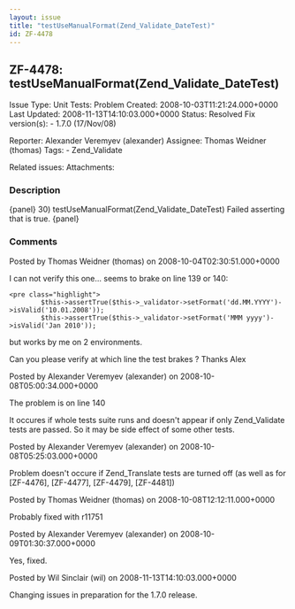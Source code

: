 ```yaml
---
layout: issue
title: "testUseManualFormat(Zend_Validate_DateTest)"
id: ZF-4478
---
```


ZF-4478: testUseManualFormat(Zend\_Validate\_DateTest)
------------------------------------------------------

 Issue Type: Unit Tests: Problem Created: 2008-10-03T11:21:24.000+0000 Last Updated: 2008-11-13T14:10:03.000+0000 Status: Resolved Fix version(s): - 1.7.0 (17/Nov/08)
 
 Reporter:  Alexander Veremyev (alexander)  Assignee:  Thomas Weidner (thomas)  Tags: - Zend\_Validate
 
 Related issues: 
 Attachments: 
### Description

{panel} 30) testUseManualFormat(Zend\_Validate\_DateTest) Failed asserting that is true. {panel}

 

 

### Comments

Posted by Thomas Weidner (thomas) on 2008-10-04T02:30:51.000+0000

I can not verify this one... seems to brake on line 139 or 140:

 
    <pre class="highlight">
            $this->assertTrue($this->_validator->setFormat('dd.MM.YYYY')->isValid('10.01.2008'));
            $this->assertTrue($this->_validator->setFormat('MMM yyyy')->isValid('Jan 2010'));


but works by me on 2 environments.

Can you please verify at which line the test brakes ? Thanks Alex

 

 

Posted by Alexander Veremyev (alexander) on 2008-10-08T05:00:34.000+0000

The problem is on line 140

It occures if whole tests suite runs and doesn't appear if only Zend\_Validate tests are passed. So it may be side effect of some other tests.

 

 

Posted by Alexander Veremyev (alexander) on 2008-10-08T05:25:03.000+0000

Problem doesn't occure if Zend\_Translate tests are turned off (as well as for [ZF-4476], [ZF-4477], [ZF-4479], [ZF-4481])

 

 

Posted by Thomas Weidner (thomas) on 2008-10-08T12:12:11.000+0000

Probably fixed with r11751

 

 

Posted by Alexander Veremyev (alexander) on 2008-10-09T01:30:37.000+0000

Yes, fixed.

 

 

Posted by Wil Sinclair (wil) on 2008-11-13T14:10:03.000+0000

Changing issues in preparation for the 1.7.0 release.

 

 